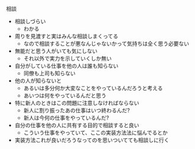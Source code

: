 相談

- 相談しづらい
    - わかる
- 周りを見渡すと実はみんな相談しまくってる
    - なので相談することが悪なんじゃないかって気持ちは全く思う必要ない
- 無能だと思う人がいても気にしない
    - それ以外で実力を示していくしか無い
- 自分がしている仕事を他の人は誰も知らない
    - 同僚も上司も知らない
- 他の人が知らないと
    - あるいは多分何か大変なことをやっているんだろうと考える
    - あいつは何をやっているんだと思う
- 特に新人のときはこの問題に注意しなければならない
    - 新人に割り振ったあの仕事はいつ終わるんだ?
    - 新人は今何の仕事をやっているんだ?
- 自分の仕事を他の人に共有する目的で相談すると良い
    - こういう仕事をやっていて、ここの実装方法法に悩んでるとか
- 実装方法これが良いだろうなってのを思いついてても相談しに行く
